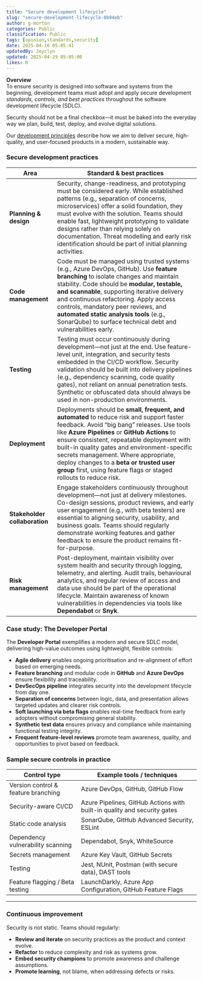 ```yaml
---
title: "Secure development lifecycle"
slug: "secure-development-lifecycle-0b94eb"
author: g-morton
categories: Public
classification: Public
tags: [opinion,standards,security]
date: 2025-04-16 05:05:41 
updatedBy: Joyclyn
updated: 2025-04-29 05:05:00 
likes: 0
---
```


**Overview**  
To ensure security is designed into software and systems from the beginning, development teams must adopt and apply secure development *standards, controls, and best practices* throughout the software development lifecycle (SDLC).

Security should not be a final checkbox—it must be baked into the everyday way we plan, build, test, deploy, and evolve digital solutions.

Our [development principles](https://developer.qed.qld.gov.au/public/Software-Development-Practice/) describe how we aim to deliver secure, high-quality, and user-focused products in a modern, sustainable way.



### Secure development practices

| Area | Standard & best practices |
|------|---------------------------|
| **Planning & design** | Security, change-readiness, and prototyping must be considered early. While established patterns (e.g., separation of concerns, microservices) offer a solid foundation, they must evolve with the solution. Teams should enable fast, lightweight prototyping to validate designs rather than relying solely on documentation. Threat modelling and early risk identification should be part of initial planning activities. |
| **Code management** | Code must be managed using trusted systems (e.g., Azure DevOps, GitHub). Use **feature branching** to isolate changes and maintain stability. Code should be **modular, testable, and scannable**, supporting iterative delivery and continuous refactoring. Apply access controls, mandatory peer reviews, and **automated static analysis tools** (e.g., SonarQube) to surface technical debt and vulnerabilities early. |
| **Testing** | Testing must occur continuously during development—not just at the end. Use feature-level unit, integration, and security tests embedded in the CI/CD workflow. Security validation should be built into delivery pipelines (e.g., dependency scanning, code quality gates), not reliant on annual penetration tests. Synthetic or obfuscated data should always be used in non-production environments. |
| **Deployment** | Deployments should be **small, frequent, and automated** to reduce risk and support faster feedback. Avoid “big bang” releases. Use tools like **Azure Pipelines** or **GitHub Actions** to ensure consistent, repeatable deployment with built-in quality gates and environment-specific secrets management. Where appropriate, deploy changes to a **beta or trusted user group** first, using feature flags or staged rollouts to reduce risk. |
| **Stakeholder collaboration** | Engage stakeholders continuously throughout development—not just at delivery milestones. Co-design sessions, product reviews, and early user engagement (e.g., with beta testers) are essential to aligning security, usability, and business goals. Teams should regularly demonstrate working features and gather feedback to ensure the product remains fit-for-purpose. |
| **Risk management** | Post-deployment, maintain visibility over system health and security through logging, telemetry, and alerting. Audit trails, behavioural analytics, and regular review of access and data use should be part of the operational lifecycle. Maintain awareness of known vulnerabilities in dependencies via tools like **Dependabot** or **Snyk**. |



### Case study: The Developer Portal  
The **Developer Portal** exemplifies a modern and secure SDLC model, delivering high-value outcomes using lightweight, flexible controls:

- **Agile delivery** enables ongoing prioritisation and re-alignment of effort based on emerging needs.
- **Feature branching** and modular code in **GitHub** and **Azure DevOps** ensure flexibility and traceability.
- **DevSecOps pipeline** integrates security into the development lifecycle from day one.
- **Separation of concerns** between logic, data, and presentation allows targeted updates and clearer risk controls.
- **Soft launching via beta flags** enables real-time feedback from early adopters without compromising general stability.
- **Synthetic test data** ensures privacy and compliance while maintaining functional testing integrity.
- **Frequent feature-level reviews** promote team awareness, quality, and opportunities to pivot based on feedback.



### Sample secure controls in practice

| Control type | Example tools / techniques |
|--------------|-----------------------------|
| Version control & feature branching | Azure DevOps, GitHub, GitHub Flow |
| Security-aware CI/CD | Azure Pipelines, GitHub Actions with built-in quality and security gates |
| Static code analysis | SonarQube, GitHub Advanced Security, ESLint |
| Dependency vulnerability scanning | Dependabot, Snyk, WhiteSource |
| Secrets management | Azure Key Vault, GitHub Secrets |
| Testing | Jest, NUnit, Postman (with secure data), DAST tools |
| Feature flagging / Beta testing | LaunchDarkly, Azure App Configuration, GitHub Feature Flags |

---

### Continuous improvement

Security is not static. Teams should regularly:

- **Review and iterate** on security practices as the product and context evolve.
- **Refactor** to reduce complexity and risk as systems grow.
- **Embed security champions** to promote awareness and challenge assumptions.
- **Promote learning**, not blame, when addressing defects or risks.